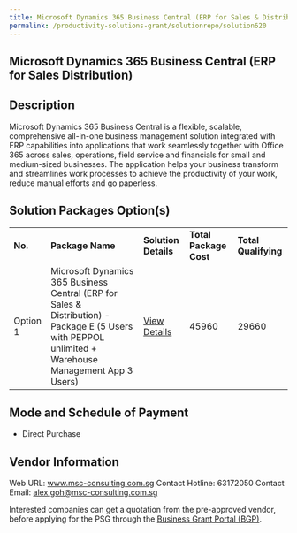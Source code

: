 ```yaml
---
title: Microsoft Dynamics 365 Business Central (ERP for Sales & Distribution)
permalink: /productivity-solutions-grant/solutionrepo/solution620
---
```


## Microsoft Dynamics 365 Business Central (ERP for Sales Distribution)

## Description

Microsoft Dynamics 365 Business Central is a flexible, scalable, comprehensive all-in-one business management solution integrated with ERP capabilities into applications that work seamlessly together with Office 365 across sales, operations, field service and financials for small and medium-sized businesses. The application helps your business transform and streamlines work processes to achieve the productivity of your work, reduce manual efforts and go paperless.

## Solution Packages Option(s)

<table>
<tr>
<td><b>No.</b></td>
<td><b>Package Name</b></td>
<td><b>Solution Details</b></td>
<td><b>Total Package Cost</b></td>
<td><b>Total Qualifying</b></td>
</tr>
<tr>
<td>Option 1</td>
<td>Microsoft Dynamics 365 Business Central (ERP for Sales & Distribution) - Package E (5 Users with PEPPOL unlimited + Warehouse Management App 3 Users)</td>
<td><a href='https://www.gobusiness.gov.sg/images/psg/DesensitisedMSCConsultingAnnex3CRwef1July2021_Part_5.pdf'>View Details</a></td>
<td>45960</td>
<td>29660</td>
</tr>
</table>

## Mode and Schedule of Payment

 - Direct Purchase

## Vendor Information

 Web URL: www.msc-consulting.com.sg 
Contact Hotline: 63172050 
Contact Email: alex.goh@msc-consulting.com.sg 


Interested companies can get a quotation from the pre-approved vendor, before applying for the PSG through the <a href='https://www.businessgrants.gov.sg/'>Business Grant Portal (BGP)</a>.
<script src="/jquery/resize-tables.js"></script>
